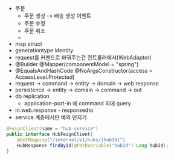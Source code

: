 - 주문
	- 주문 생성  -> 배송 생성 이벤트
	- 주문 수정
	- 주문 취소
	- 
- map struct
- generationtype identity
- request를 커맨드로 바꿔주는건 컨트롤러에서(WebAdaptor)
- @Builder
@Mapper(componentModel = "spring")
- @EqualsAndHashCode @NoArgsConstructor(access = AccessLevel.Protected)
- request -> command -> entity -> domain -> web response
- persistence -> entity -> domain -> command -> out
- db replication
	- application-port-in 에 command 외에 query
- in.web.response - responsedto
- service 계층에서만 예외 던지기

``` java
@FeignClient(name = "hub-service")
public interface HubFeignClient{
	@GetMapping("/internal/v1/hubs/{hubId}")
	HubResponse findById(@PathVariable("hubId") Long hubId);
}
```